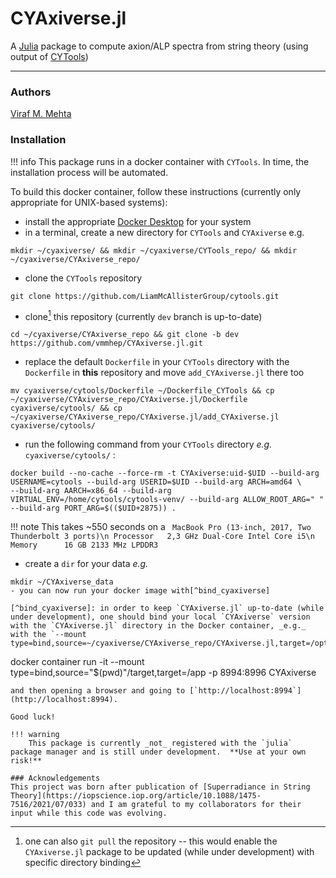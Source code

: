 # CYAxiverse.jl

A [Julia](https://julialang.org) package to compute axion/ALP spectra from string theory (using output of [CYTools](https://cytools.liammcallistergroup.com/))

---

### Authors
[Viraf M. Mehta](https://inspirehep.net/authors/1228975)

### Installation
!!! info
    This package runs in a docker container with `CYTools`.  In time, the installation process will be automated.

To build this docker container, follow these instructions (currently only appropriate for UNIX-based systems):
    
- install the appropriate [Docker Desktop](https://docs.docker.com/desktop/) for your system
- in a terminal, create a new directory for `CYTools` and `CYAxiverse` e.g.
```
mkdir ~/cyaxiverse/ && mkdir ~/cyaxiverse/CYTools_repo/ && mkdir ~/cyaxiverse/CYAxiverse_repo/
```
- clone the `CYTools` repository
```
git clone https://github.com/LiamMcAllisterGroup/cytools.git
```
- clone[^clone_repo] this repository (currently `dev` branch is up-to-date)

[^clone_repo]: one can also `git pull` the repository -- this would enable the `CYAxiverse.jl` package to be updated (while under development) with specific directory binding
```
cd ~/cyaxiverse/CYAxiverse_repo && git clone -b dev https://github.com/vmmhep/CYAxiverse.jl.git
```
- replace the default `Dockerfile` in your `CYTools` directory with the `Dockerfile` in **this** repository and move `add_CYAxiverse.jl` there too
```
mv cyaxiverse/cytools/Dockerfile ~/Dockerfile_CYTools && cp ~/cyaxiverse/CYAxiverse_repo/CYAxiverse.jl/Dockerfile cyaxiverse/cytools/ && cp ~/cyaxiverse/CYAxiverse_repo/CYAxiverse.jl/add_CYAxiverse.jl cyaxiverse/cytools/
```
- run the following command from your `CYTools` directory _e.g._ `cyaxiverse/cytools/` :
```
docker build --no-cache --force-rm -t CYAxiverse:uid-$UID --build-arg USERNAME=cytools --build-arg USERID=$UID --build-arg ARCH=amd64 \
--build-arg AARCH=x86_64 --build-arg VIRTUAL_ENV=/home/cytools/cytools-venv/ --build-arg ALLOW_ROOT_ARG=" " --build-arg PORT_ARG=$(($UID+2875)) .
```
!!! note 
    This takes ~550 seconds on a
    ``` 
    MacBook Pro (13-inch, 2017, Two Thunderbolt 3 ports)\n
    Processor   2,3 GHz Dual-Core Intel Core i5\n
    Memory      16 GB 2133 MHz LPDDR3
    ```
- create a `dir` for your data _e.g._
```
mkdir ~/CYAxiverse_data
- you can now run your docker image with[^bind_cyaxiverse]

[^bind_cyaxiverse]: in order to keep `CYAxiverse.jl` up-to-date (while under development), one should bind your local `CYAxiverse` version with the `CYAxiverse.jl` directory in the Docker container, _e.g._ with the `--mount type=bind,source=~/cyaxiverse/CYAxiverse_repo/CYAxiverse.jl,target=/opt/CYAxiverse,readonly`
```
docker container run -it --mount type=bind,source="$(pwd)"/target,target=/app -p 8994:8996 CYAxiverse
```
and then opening a browser and going to [`http://localhost:8994`](http://localhost:8994).

Good luck!

!!! warning
    This package is currently _not_ registered with the `julia` package manager and is still under development.  **Use at your own risk!**

### Acknowledgements
This project was born after publication of [Superradiance in String Theory](https://iopscience.iop.org/article/10.1088/1475-7516/2021/07/033) and I am grateful to my collaborators for their input while this code was evolving.
